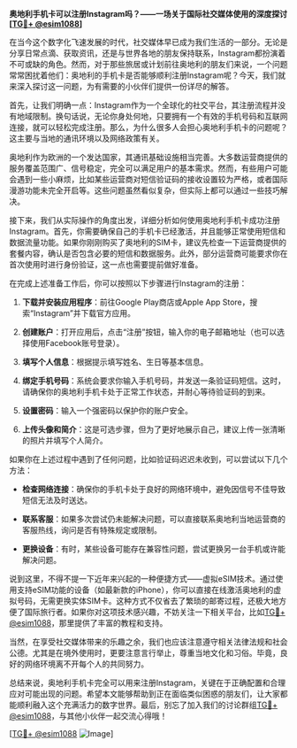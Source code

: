**奥地利手机卡可以注册Instagram吗？——一场关于国际社交媒体使用的深度探讨[[TG💪+ @esim1088](https://t.me/s/esim1088)]**

在当今这个数字化飞速发展的时代，社交媒体早已成为我们生活的一部分。无论是分享日常点滴、获取资讯，还是与世界各地的朋友保持联系，Instagram都扮演着不可或缺的角色。然而，对于那些旅居或计划前往奥地利的朋友们来说，一个问题常常困扰着他们：奥地利的手机卡是否能够顺利注册Instagram呢？今天，我们就来深入探讨这一问题，为有需要的小伙伴们提供一份详尽的解答。

首先，让我们明确一点：Instagram作为一个全球化的社交平台，其注册流程并没有地域限制。换句话说，无论你身处何地，只要拥有一个有效的手机号码和互联网连接，就可以轻松完成注册。那么，为什么很多人会担心奥地利手机卡的问题呢？这主要与当地的通讯环境以及网络政策有关。

奥地利作为欧洲的一个发达国家，其通讯基础设施相当完善。大多数运营商提供的服务覆盖范围广、信号稳定，完全可以满足用户的基本需求。然而，有些用户可能会遇到一些小麻烦，比如某些运营商对短信验证码的接收设置较为严格，或者国际漫游功能未完全开启等。这些问题虽然看似复杂，但实际上都可以通过一些技巧解决。

接下来，我们从实际操作的角度出发，详细分析如何使用奥地利手机卡成功注册Instagram。首先，你需要确保自己的手机卡已经激活，并且能够正常使用短信和数据流量功能。如果你刚刚购买了奥地利的SIM卡，建议先检查一下运营商提供的套餐内容，确认是否包含必要的短信和数据服务。此外，部分运营商可能要求你在首次使用时进行身份验证，这一点也需要提前做好准备。

在完成上述准备工作后，你可以按照以下步骤进行Instagram的注册：

1. **下载并安装应用程序**：前往Google Play商店或Apple App Store，搜索“Instagram”并下载官方应用。
   
2. **创建账户**：打开应用后，点击“注册”按钮，输入你的电子邮箱地址（也可以选择使用Facebook账号登录）。

3. **填写个人信息**：根据提示填写姓名、生日等基本信息。

4. **绑定手机号码**：系统会要求你输入手机号码，并发送一条验证码短信。这时，请确保你的奥地利手机卡处于正常工作状态，并耐心等待验证码的到来。

5. **设置密码**：输入一个强密码以保护你的账户安全。

6. **上传头像和简介**：这是可选步骤，但为了更好地展示自己，建议上传一张清晰的照片并填写个人简介。

如果你在上述过程中遇到了任何问题，比如验证码迟迟未收到，可以尝试以下几个方法：

- **检查网络连接**：确保你的手机卡处于良好的网络环境中，避免因信号不佳导致短信无法及时送达。
  
- **联系客服**：如果多次尝试仍未能解决问题，可以直接联系奥地利当地运营商的客服热线，询问是否有特殊规定或限制。

- **更换设备**：有时，某些设备可能存在兼容性问题，尝试更换另一台手机或许能解决问题。

说到这里，不得不提一下近年来兴起的一种便捷方式——虚拟eSIM技术。通过使用支持eSIM功能的设备（如最新款的iPhone），你可以直接在线激活奥地利的虚拟号码，无需更换实体SIM卡。这种方式不仅省去了繁琐的邮寄过程，还极大地方便了国际旅行者。如果你对这项技术感兴趣，不妨关注一下相关平台，比如[TG💪+ @esim1088](https://t.me/s/esim1088)，那里提供了丰富的教程和支持。

当然，在享受社交媒体带来的乐趣之余，我们也应该注意遵守相关法律法规和社会公德。尤其是在境外使用时，更要注意言行举止，尊重当地文化和习俗。毕竟，良好的网络环境离不开每个人的共同努力。

总结来说，奥地利手机卡完全可以用来注册Instagram，关键在于正确配置和合理应对可能出现的问题。希望本文能够帮助到正在面临类似困惑的朋友们，让大家都能顺利融入这个充满活力的数字世界。最后，别忘了加入我们的讨论群组[TG💪+ @esim1088](https://t.me/s/esim1088)，与其他小伙伴一起交流心得哦！

[[TG💪+ @esim1088](https://t.me/s/esim1088) ![Image](https://i.postimg.cc/4NQfJmqS/Snipaste-2025-05-13-00-14-12.png)]